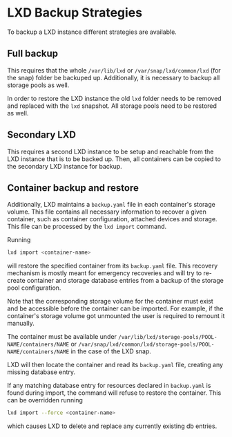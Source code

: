 # LXD Backup Strategies

To backup a LXD instance different strategies are available.

## Full backup
This requires that the whole `/var/lib/lxd` or
`/var/snap/lxd/common/lxd` (for the snap) folder be backuped up.
Additionally, it is necessary to backup all storage pools as well.

In order to restore the LXD instance the old `lxd` folder needs to be
removed and replaced with the `lxd` snapshot. All storage pools need to
be restored as well.

## Secondary LXD
This requires a second LXD instance to be setup and reachable from the LXD
instance that is to be backed up. Then, all containers can be copied to the
secondary LXD instance for backup.

## Container backup and restore
Additionally, LXD maintains a `backup.yaml` file in each container's storage
volume. This file contains all necessary information to recover a given
container, such as container configuration, attached devices and storage.
This file can be processed by the `lxd import` command.

Running 

```bash
lxd import <container-name>
```

will restore the specified container from its `backup.yaml` file.  This
recovery mechanism is mostly meant for emergency recoveries and will try to
re-create container and storage database entries from a backup of the storage
pool configuration.

Note that the corresponding storage volume for the container must exist and be
accessible before the container can be imported.  For example, if the
container's storage volume got unmounted the user is required to remount it
manually.

The container must be available under
`/var/lib/lxd/storage-pools/POOL-NAME/containers/NAME` or
`/var/snap/lxd/common/lxd/storage-pools/POOL-NAME/containers/NAME`
in the case of the LXD snap.

LXD will then locate the container and read its `backup.yaml` file,
creating any missing database entry.


If any matching database entry for resources declared in `backup.yaml` is found
during import, the command will refuse to restore the container.  This can be
overridden running 

```bash
lxd import --force <container-name>
```

which causes LXD to delete and replace any currently existing db entries.
